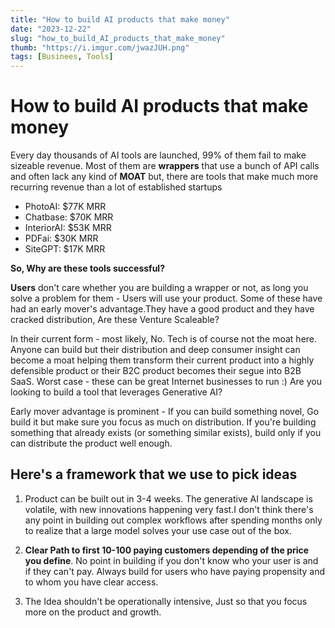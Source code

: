 ```yaml
---
title: "How to build AI products that make money"
date: "2023-12-22"
slug: "how_to_build_AI_products_that_make_money"
thumb: "https://i.imgur.com/jwazJUH.png"
tags: [Businees, Tools]
---
```




# How to build AI products that make money

Every day thousands of AI tools are launched, 99% of them fail to make sizeable revenue.
Most of them are **wrappers** that use a bunch of API calls and often lack any kind of **MOAT** but, there are tools that make much more recurring revenue than a lot of established startups

- PhotoAI: $77K MRR
- Chatbase: $70K MRR
- InteriorAI: $53K MRR
- PDFai: $30K MRR
- SiteGPT: $17K MRR

**So, Why are these tools successful?**

**Users** don't care whether you are building a wrapper or not, as long you solve a problem for them - Users will use your product.
Some of these have had an early mover's advantage.They have a good product and they have cracked distribution, Are these Venture Scaleable?

In their current form - most likely, No. Tech is of course not the moat here. Anyone can build but their distribution and deep consumer insight can become a moat helping them transform their current product into a highly defensible product or their B2C product becomes their segue into B2B SaaS.
Worst case - these can be great Internet businesses to run :)
Are you looking to build a tool that leverages Generative AI?

Early mover advantage is prominent - If you can build something novel, Go build it but make sure you focus as much on distribution.
If you're building something that already exists (or something similar exists), build only if you can distribute the product well enough.


## Here's a framework that we use to pick ideas

1. Product can be built out in 3-4 weeks. The generative AI landscape is volatile, with new innovations happening very fast.I don't think there's any point in building out complex workflows after spending months only to realize that a large model solves your use case out of the box.

2. **Clear Path to first 10-100 paying customers depending of the price you define**. No point in building if you don't know who your user is and if they can't pay. Always build for users who have paying propensity and to whom you have clear access.

3. The Idea shouldn't be operationally intensive, Just so that you focus more on the product and growth.
